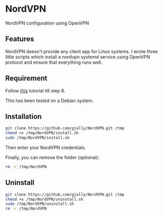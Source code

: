 # NordVPN
NordVPN configuration using OpenVPN

## Features

NordVPN doesn't provide any client app for Linux systems. I wrote three little scripts which install a nordvpn systemd service using OpenVPN protocol and ensure that everything runs well.

## Requirement

Follow [this](https://nordvpn.com/tutorials/linux/openvpn/) tutorial till step 8.

This has been tested on a Debian system.

## Installation

```bash
git clone https://github.com/gjolly/NordVPN.git /tmp
chmod +x /tmp/NordVPN/install.sh
sudo /tmp/NordVPN/install.sh
```

Then enter your NordVPN credentials.

Finally, you can remove the folder (optional):

```bash
rm -r /tmp/NordVPN
```



## Uninstall

```bash
git clone https://github.com/gjolly/NordVPN.git /tmp
chmod +x /tmp/NordVPN/uninstall.sh
sudo /tmp/NordVPN/uninstall.sh
rm -r /tmp/NordVPN
```



